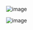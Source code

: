 ![image](https://github.com/user-attachments/assets/f8f2b33a-696a-4e7d-841c-4ddfaaef1a75)   

    
![image](https://github.com/user-attachments/assets/e4dd133f-2bd4-4b4c-89c9-13ae9e2f910c)
